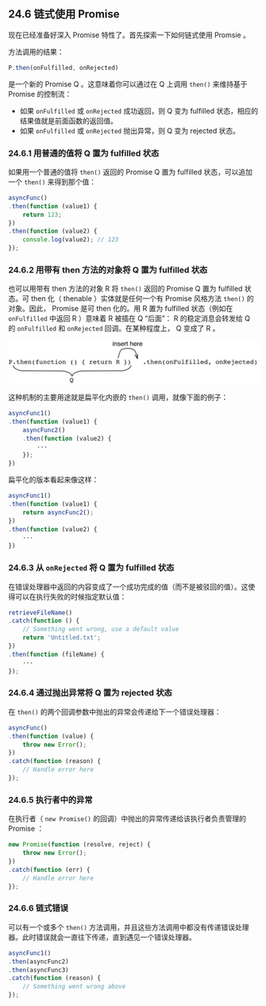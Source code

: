 ## 24.6 链式使用 Promise

现在已经准备好深入 Promise 特性了。首先探索一下如何链式使用 Promsie 。

方法调用的结果：

```js
P.then(onFulfilled, onRejected)
```

是一个新的 Promise Q 。这意味着你可以通过在 Q 上调用 `then()` 来维持基于 Promise 的控制流：

* 如果 `onFulfilled` 或 `onRejected` 成功返回，则 Q 变为 fulfilled 状态，相应的结果值就是前面函数的返回值。
* 如果 `onFulfilled` 或 `onRejected` 抛出异常，则 Q 变为 rejected 状态。

### 24.6.1 用普通的值将 Q 置为 fulfilled 状态

如果用一个普通的值将 `then()` 返回的 Promise Q 置为 fulfilled 状态，可以追加一个 `then()` 来得到那个值：

```js
asyncFunc()
.then(function (value1) {
    return 123;
})
.then(function (value2) {
    console.log(value2); // 123
});
```

### 24.6.2 用带有 then 方法的对象将 Q 置为 fulfilled 状态

也可以用带有 then 方法的对象 R 将 `then()` 返回的 Promise Q 置为 fulfilled 状态。可 then 化（ thenable ）实体就是任何一个有 Promise 风格方法 `then()` 的对象。因此， Promise 是可 then 化的。用 R 置为 fulfilled 状态（例如在 `onFulfilled` 中返回 R ）意味着 R 被插在 Q “后面”： R 的稳定消息会转发给 Q 的 `onFulfilled` 和 `onRejected` 回调。在某种程度上， Q 变成了 R 。

![](./imgs/5.jpg)

这种机制的主要用途就是扁平化内嵌的 `then()` 调用，就像下面的例子：

```js
asyncFunc1()
.then(function (value1) {
    asyncFunc2()
    .then(function (value2) {
        ···
    });
})
```

扁平化的版本看起来像这样：

```js
asyncFunc1()
.then(function (value1) {
    return asyncFunc2();
})
.then(function (value2) {
    ···
})
```

### 24.6.3 从 `onRejected` 将 Q 置为 fulfilled 状态

在错误处理器中返回的内容变成了一个成功完成的值（而不是被驳回的值）。这使得可以在执行失败的时候指定默认值：

```js
retrieveFileName()
.catch(function () {
    // Something went wrong, use a default value
    return 'Untitled.txt';
})
.then(function (fileName) {
    ···
});
```

### 24.6.4 通过抛出异常将 Q 置为 rejected 状态

在 `then()` 的两个回调参数中抛出的异常会传递给下一个错误处理器：

```js
asyncFunc()
.then(function (value) {
    throw new Error();
})
.catch(function (reason) {
    // Handle error here
});
```

### 24.6.5 执行者中的异常

在执行者（ `new Promise()` 的回调）中抛出的异常传递给该执行者负责管理的 Promise ：

```js
new Promise(function (resolve, reject) {
    throw new Error();
})
.catch(function (err) {
    // Handle error here
});
```

### 24.6.6 链式错误

可以有一个或多个 `then()` 方法调用，并且这些方法调用中都没有传递错误处理器。此时错误就会一直往下传递，直到遇见一个错误处理器。

```js
asyncFunc1()
.then(asyncFunc2)
.then(asyncFunc3)
.catch(function (reason) {
    // Something went wrong above
});
```

